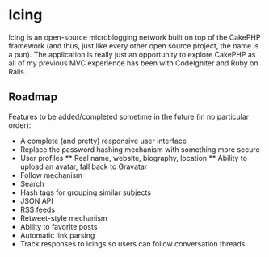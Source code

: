# Icing

Icing is an open-source microblogging network built on top of the CakePHP framework (and thus, just like every other open source project, the name is a pun). The application is really just an opportunity to explore CakePHP as all of my previous MVC experience has been with CodeIgniter and Ruby on Rails.

## Roadmap

Features to be added/completed sometime in the future (in no particular order):

* A complete (and pretty) responsive user interface
* Replace the password hashing mechanism with something more secure
* User profiles
** Real name, website, biography, location
** Ability to upload an avatar, fall back to Gravatar
* Follow mechanism
* Search
* Hash tags for grouping similar subjects
* JSON API
* RSS feeds
* Retweet-style mechanism
* Ability to favorite posts
* Automatic link parsing
* Track responses to icings so users can follow conversation threads

